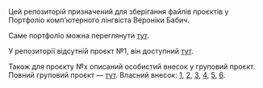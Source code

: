 Цей репозиторій призначений для зберігання файлів проєктів у Портфоліо комп'ютерного лінгвіста Вероніки Бабич.

Саме портфоліо можна переглянути [тут]().

У репозиторії відсутній проєкт №1, він доступний [тут](https://github.com/your-lithium/task_generator/tree/2067b7b9485113d563d61d7a5d3a28b8d3dd9b6a).

Також для проєкту №х описаний особистий внесок у груповий проєкт. Повний груповий проєкт — [тут](https://github.com/bohdana-ivakhnenko/corpus-ua-politics). Власний внесок: [1](https://github.com/bohdana-ivakhnenko/corpus-ua-politics/commit/05e76ab79ef9861366986f098f25bd1b9c70644a), [2](https://github.com/bohdana-ivakhnenko/corpus-ua-politics/commit/e0714a42d34979de6897b7c2af3289f302781ab2), [3](https://github.com/bohdana-ivakhnenko/corpus-ua-politics/commit/a7e37b54322d6203be4f0f6c6db2191dcd40da1e), [4](https://github.com/bohdana-ivakhnenko/corpus-ua-politics/commit/213f3a8473153872eb57e45a8bbca2b468ed26cb), [5](https://github.com/bohdana-ivakhnenko/corpus-ua-politics/commit/2dc31274c02885077f0dcb03d32e383c2cbfc85f), [6](https://github.com/bohdana-ivakhnenko/corpus-ua-politics/commit/9a2048c8c6f5c4c7864877afcae5334b4facd338).
